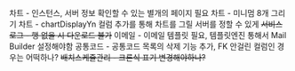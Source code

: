 차트 - 인스턴스, 서버 정보 확인할 수 있는 별개의 페이지 필요
차트 - 미니멈 8개 그리기
차트 - chartDisplayYn 컬럼 추가를 통해 차트를 그릴 서버를 정할 수 있게
~~서비스로그 - 행 없을 시 다운로드 불가~~
이메일 - 이메일 템플릿 필요, 템플릿엔진 통해서 Mail Builder 설정해야함
공통코드 - 공통코드 목록의 삭제 기능 추가, FK 안걸린 컬럼인 경우는 어떡하나?
~~배치스케쥴관리 - 크론식 표기 변경해야하나?~~